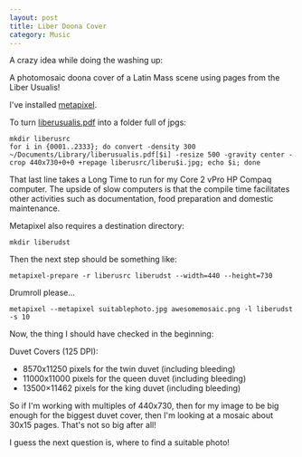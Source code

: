 ```yaml
---
layout: post
title: Liber Doona Cover
category: Music
---
```


A crazy idea while doing the washing up:

A photomosaic doona cover of a Latin Mass scene using pages from the Liber Usualis!

I've installed [metapixel](https://github.com/schani/metapixel).

To turn [liberusualis.pdf](http://www.musicasacra.com/music/) into a folder full of jpgs:

    mkdir liberusrc
    for i in {0001..2333}; do convert -density 300 ~/Documents/Library/liberusualis.pdf[$i] -resize 500 -gravity center -crop 440x730+0+0 +repage liberusrc/liberu$i.jpg; echo $i; done

That last line takes a Long Time to run for my Core 2 vPro HP Compaq computer.  The upside of slow computers is that the compile time facilitates other activities such as documentation, food preparation and domestic maintenance.

Metapixel also requires a destination directory:

    mkdir liberudst

Then the next step should be something like:

    metapixel-prepare -r liberusrc liberudst --width=440 --height=730

Drumroll please...

    metapixel --metapixel suitablephoto.jpg awesomemosaic.png -l liberudst -s 10

Now, the thing I should have checked in the beginning:

Duvet Covers (125 DPI):

 * 8570x11250 pixels for the twin duvet (including bleeding)
 * 11000x11000 pixels for the queen duvet (including bleeding)
 * 13500×11462 pixels for the king duvet (including bleeding)

So if I'm working with multiples of 440x730, then for my image to be big enough for the biggest duvet cover, then I'm looking at a mosaic about 30x15 pages.  That's not so big after all!

I guess the next question is, where to find a suitable photo!


